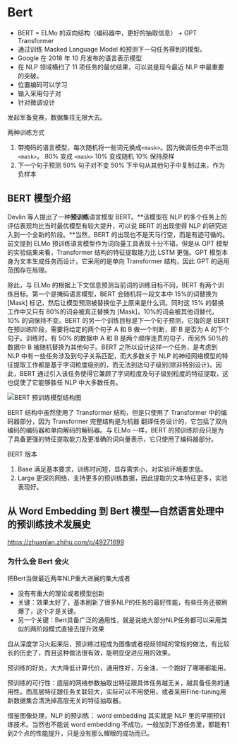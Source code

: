 # Bert

- BERT = ELMo 的双向结构（编码器中，更好的抽取信息） + GPT Transformer
- 通过训练 Masked Language Model 和预测下一句任务得到的模型。
- Google 在 2018 年 10 月发布的语言表示模型
- 在 NLP 领域横扫了 11 项任务的最优结果，可以说是现今最近 NLP 中最重要的突破。
- 位置编码可以学习
- 输入采用句子对
- 针对微调设计

发起军备竞赛，数据集往无限大去。

两种训练方式

1. 带掩码的语言模型，每次随机将一些词元换成`<mask>`。因为微调任务中不出现 `<mask>`。
   80% 变成 `<mask>`
   10% 变成随机
   10% 保持原样
2. 下一个句子预测
   50% 句子对不变
   50% 下半句从其他句子中复制过来，作为负样本

## BERT 模型介绍

Devlin 等人提出了一种**预训练**语言模型 BERT。**该模型在 NLP 的多个任务上的评估表现均比当时最优模型有较大提升，可以说 BERT 的出现使得 NLP 的研究进入到一个全新的阶段。**当然，BERT 的出现也不是天马行空，而是有迹可循的。前文提到 ELMo 预训练语言模型作为词向量工具表现十分不错。但是从 GPT 模型的实验结果来看，Transformer 结构的特征提取能力比 LSTM 更强。GPT 模型本身为文本生成任务而设计，它采用的是单向 Transformer 结构，因此 GPT 的适用范围存在局限。

除此，与 ELMo 的根据上下文信息预测当前词的训练目标不同，BERT 有两个训练目标。第一个是掩码语言模型，BERT 会随机将一段文本中 15%的词替换为 [Mask] 标记，然后让模型预测被替换位子上原来是什么词。同时这 15% 的替换工作中又只有 80%的词会被真正替换为 [Mask]，10%的词会被其他词替代，10% 的词保持不变。BERT 的另一个训练目标是下一个句子预测，它指的是 BERT 在预训练阶段，需要将给定的两个句子 A 和 B 做一个判断，即 B 是否为 A 的下个句子。训练时，有 50% 的数据中 A 和 B 是两个顺序连贯的句子，而另外 50%的数据中 B 被随机替换为其他句子。BERT 之所以设计这样一个任务，是考虑到 NLP 中有一些任务涉及到句子关系匹配，而大多数关于 NLP 的神经网络模型的特征提取工作都是基于字词粒度级别的，而无法到达句子级别(除非特别设计)。因此，BERT 通过引入该任务使得它兼顾了字词粒度及句子级别粒度的特征提取，这也促使了它能够胜任 NLP 中大多数任务。

![BERT 预训练模型结构图](https://cdn.jsdelivr.net/gh/xxzhai123/img/img2021-11-08_13-59.png)

BERT 结构中虽然使用了 Transformer 结构，但是只使用了 Transformer 中的编码器部分，因为 Transformer 完整结构是为机器
翻译任务设计的，它包括了双向编码的编码器和单向解码的解码器。与 ELMo 一样，BERT 的预训练阶段只是为了具备更强的特征提取能力及更准确的词向量表示，它只使用了编码器部分。

BERT 版本

1. Base
   满足基本要求，训练时间短，显存需求小，对实验环境要求低。 
2. Large
   更深的网络，支持更多的预训练数据，因此提取的文本特征更多，实验表现好。

## 从 Word Embedding 到 Bert 模型—自然语言处理中的预训练技术发展史

<https://zhuanlan.zhihu.com/p/49271699>

### 为什么会 Bert 会火

把Bert当做最近两年NLP重大进展的集大成者

- 没有有重大的理论或者模型创新
- 关键：效果太好了，基本刷新了很多NLP的任务的最好性能，有些任务还被刷爆了，这个才是关键。
- 另一个关键：Bert具备广泛的通用性，就是说绝大部分NLP任务都可以采用类似的两阶段模式直接去提升效果

自从深度学习火起来后，预训练过程成为图像或者视频领域的常规的做法，有比较长的历史了，而且这种做法很有效，能明显促进应用的效果。

预训练的好处，大大降低计算代价，通用性好，万金油，一个跑好了哪哪都能用。

预训练的可行性：底层的网络参数抽取出特征跟具体任务越无关，越具备任务的通用性。而高层特征跟任务关联较大，实际可以不用使用，或者采用Fine-tuning用新数据集合清洗掉高层无关的特征抽取器。

借鉴图像处理，NLP 的预训练：
word embedding 其实就是 NLP 里的早期预训练技术。当然也不能说 word embedding 不成功，一般加到下游任务里，都能有1到2个点的性能提升，只是没有那么耀眼的成功而已。



